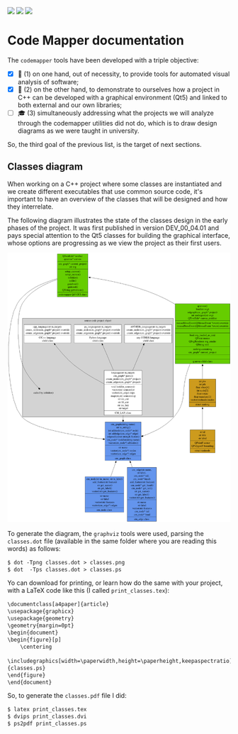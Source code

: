 <a href="https://en.wikipedia.org/wiki/The_C_Programming_Language"><img src="https://img.shields.io/badge/C%2FC%2B%2B-100%25-green"></a>
<a href="https://nerdinmadrid.tumblr.com/post/667400970801692672/free-software-for-video-editing-get-your-last"><img src="https://img.shields.io/badge/GNU%2FLinux-100%25-lightgreen"></a>
<a href="https://graphviz.org/docs/library/"><img src="https://img.shields.io/badge/graphviz-5%25-red"></a>

# Code Mapper documentation

The ```codemapper``` tools have been developed with a triple objective: 


- [x] 🔭 (1) on one hand, out of necessity, to provide tools for automated visual analysis of software; 
- [x] 🐧 (2) on the other hand, to demonstrate to ourselves how a project in C++ can be developed with a graphical environment (Qt5) and linked to both external and our own libraries; 
- [ ] 🎓 (3) simultaneously addressing what the projects we will analyze through the codemapper utilities did not do, which is to draw design diagrams as we were taught in university.

So, the third goal of the previous list, is the target of next sections.

## Classes diagram

When working on a C++ project where some classes are instantiated and we create different executables that use common source code, it's important to have an overview of the classes that will be designed and how they interrelate.

The following diagram illustrates the state of the classes design in the early phases of the project. It was first published in version DEV_00_04.01 and pays special attention to the Qt5 classes for building the graphical interface, whose options are progressing as we view the project as their first users.

![classes](classes.png)

To generate the diagram, the ```graphviz``` tools were used, parsing the ```classes.dot``` file (available in the same folder where you are reading this words) as follows:

```
$ dot -Tpng classes.dot > classes.png
$ dot  -Tps classes.dot > classes.ps
```
Yo can download for printing, or learn how do the same with your project, with a LaTeX code like this (I called ```print_classes.tex```):
```
\documentclass[a4paper]{article}
\usepackage{graphicx}
\usepackage{geometry}
\geometry{margin=0pt}
\begin{document}
\begin{figure}[p]
    \centering
    \includegraphics[width=\paperwidth,height=\paperheight,keepaspectratio]{classes.ps}
\end{figure}
\end{document}
```
So, to generate the ```classes.pdf``` file  I did:
```
$ latex print_classes.tex
$ dvips print_classes.dvi
$ ps2pdf print_classes.ps
```



